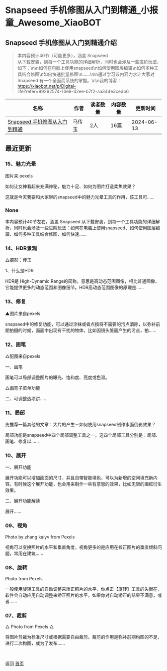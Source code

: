 # Snapseed 手机修图从入门到精通_小报童_Awesome_XiaoBOT

## Snapseed 手机修图从入门到精通介绍
> 本内容预计40节（可能更多），涵盖 Snapseed  
从下载安装，到每一个工具功能的详细解析，同时也会涉及一些进阶玩法，如下：\n\n如何在电脑上使用snapseed\n如何使用图层编辑\n如何多种工具结合修图\n如何快速批量修图\n……\n\n通过学习该内容力求让大家对  
Snapseed 有一个全面而系统的掌握。\n\n我的博客：https://xiaobot.net/p/Digital-  
life?refer=99292574-14e9-42ee-b7f2-aa344e3cedb6  
  


|名称|作者|读者数量|内容数量|更新时间|
|---|---|---|---|---|
|[Snapseed 手机修图从入门到精通](https://xiaobot.net/p/chuanyu2060?refer=9c3f1c95-a052-465a-9902-f6d75080262a)|马传玉|2人|16篇|2024-06-13|

## 最近更新
### 15、魅力光晕

图片来 pexels

如何让女神看起来充满神秘，魅力十足、如何为图片打造柔焦效果？

这就是今天我要和大家聊的snapseed中的魅力光晕工具的作用，该工具可......

### None

本内容预计40节左右，涵盖 Snapseed
从下载安装，到每一个工具功能的详细解析，同时也会涉及一些进阶玩法：如何在电脑上使用snapseed、如何使用图层编辑、如何多种工具结合修图、如何快速......

### 14、HDR景观

△摄影：传玉

1、什么是HDR

HDR是 High-Dynamic
Range的简称，意思是高动态范围图像，相比普通图像，它能提供更多的动态范围和图像细节。HDR高动态范围图像的原理是......

### 13、修复

▲图片来自pexels

snapseed中的修复功能，可以通过涂抹或者点按将不需要的污点消除，以弥补前期拍摄的时候，画面中出现有干扰的物体，比如因镜头脏而产生的污点，拍......

### 12、画笔

△配图来自pexels

一、画笔

画笔可以局部调整图片的曝光、饱和度、亮度或色温。

△画笔子菜单功能

二、可调整选项讲......

### 11、局部

先推荐一篇其他的文章：大片的产生－如何使用snapseed制作水面倒影效果？

局部功能是snapseed中四个局部调整工具之一，这四个局部工具分别是：局部、画笔、修复以......

### 10、展开

一、展开功能

展开功能可以增加画面的尺寸，并且自带智能填色，可以为新增的空间填充新内容。有时候这个展开功能，也会用来制作一些有意思的效果，比如无限的画框衍生效果。

二、展开功能解读

展开......

### 09、视角

Photo by zhang kaiyv from Pexels

视角可以变换照片的水平和垂直角度，视角更多的是应用在校正图片的垂直倾斜问题，常用在建筑......

### 08、旋转

Photo from Pexels

一般使用旋转工具的自动调整来矫正照片的水平，你点击【旋转】工具的失衡在，软件会自动应用自动调整来矫正照片的水平。如果你对自动矫正的结果不满意，或者......

### 07、裁剪

△ Photo from Pexels △

将图片剪裁为标准尺寸或根据需要自由裁剪。裁剪的作用是弥补前期构图的不足，进行二次构图，或为了发布......


<a href="https://github.com/Reno9527/awesome-xiaobot" style="color: white; text-decoration: none;">awesome-xiaobot</a>

返回 [首页](../README.md)

